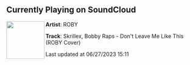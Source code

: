 ## Currently Playing on SoundCloud

[<img align="left" width="100" src="https://i1.sndcdn.com/artworks-yOvVl0zyrbUsPyrU-sww7Jg-t500x500.jpg">](https://soundcloud.com/therobyguy/dont-leave-me-like-this?in=tabularasarecords/sets/tabula-rasa-records-redacted)

**Artist**: ROBY 

**Track**: Skrillex, Bobby Raps - Don't Leave Me Like This (ROBY Cover)

Last updated at 06/27/2023 15:11
